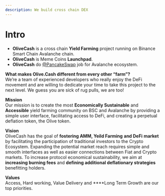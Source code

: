 ```yaml
---
description: We build cross chain DEX
---
```


# Intro

  
- **OliveCash** is a cross chain **Yield Farming** project running on Binance Smart Chain Avalanche chain.  
- **OliveCash** is Meme Coins **Launchpad**.   
- **OliveCash** do [@PancakeSwap](https://twitter.com/PancakeSwap) job for Avalanche ecosystem.  
  
**What makes Olive.Cash different from every other “farm”?**  
We’re a team of experienced developers who really enjoy the DeFi movement and are willing to dedicate your time to take this project to the next level. We guess you are sick of rug pulls, we are too!  
  
**Mission**  
Our mission is to create the most **Economically Sustainable** and **Accessible** yield farming community on BSC and Avalanche by providing a simple user interface, facilitating access to DeFi, and creating a perpetual deflation token, the Olive token.  
  
**Vision**  
OliveCash has the goal of **fostering AMM, Yeild Farming** **and DeFi** **market** by facilitating the participation of traditional investors to the Crypto Ecosystem. Expanding the potential market reach requires simple and smooth interfaces as well as easier connections between Fiat and Crypto markets. To increase protocol economical sustainability, we aim at **increasing burning fees** and **defining additional deflationary strategies** benefitting holders.  
  
**Values**  
Access,  Hard working, Value Delivery and ****Long Term Growth are our top priorities.  


